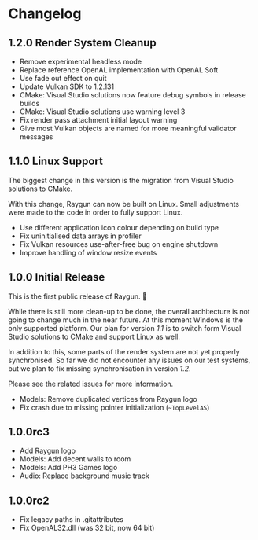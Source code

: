 # Changelog

## 1.2.0 Render System Cleanup

- Remove experimental headless mode
- Replace reference OpenAL implementation with OpenAL Soft
- Use fade out effect on quit
- Update Vulkan SDK to 1.2.131
- CMake: Visual Studio solutions now feature debug symbols in release builds
- CMake: Visual Studio solutions use warning level 3
- Fix render pass attachment initial layout warning
- Give most Vulkan objects are named for more meaningful validator messages

## 1.1.0 Linux Support

The biggest change in this version is the migration from Visual Studio solutions to CMake.

With this change, Raygun can now be built on Linux.
Small adjustments were made to the code in order to fully support Linux.

- Use different application icon colour depending on build type
- Fix uninitialised data arrays in profiler
- Fix Vulkan resources use-after-free bug on engine shutdown
- Improve handling of window resize events

## 1.0.0 Initial Release

This is the first public release of Raygun. 🎉

While there is still more clean-up to be done, the overall architecture is not going to change much in the near future.
At this moment Windows is the only supported platform.
Our plan for version *1.1* is to switch form Visual Studio solutions to CMake and support Linux as well.

In addition to this, some parts of the render system are not yet properly synchronised.
So far we did not encounter any issues on our test systems, but we plan to fix missing synchronisation in version *1.2*.

Please see the related issues for more information.

- Models: Remove duplicated vertices from Raygun logo
- Fix crash due to missing pointer initialization (`~TopLevelAS`)

## 1.0.0rc3

- Add Raygun logo
- Models: Add decent walls to room
- Models: Add PH3 Games logo
- Audio: Replace background music track

## 1.0.0rc2

- Fix legacy paths in .gitattributes
- Fix OpenAL32.dll (was 32 bit, now 64 bit)
